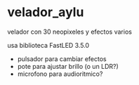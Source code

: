 # velador_aylu

velador con 30 neopixeles y efectos varios

usa biblioteca FastLED 3.5.0


* pulsador para cambiar efectos
* pote para ajustar brillo (o un LDR?)
* microfono para audioritmico?
